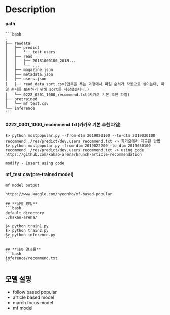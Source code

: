 # Description
#### path

```
​```bash
.
├── rawdata
│   ├── predict
│   │   └── test.users
│   ├── read
│   │   ├── 20181000100_2018...
│   │   └── ...
│   ├── magazine.json
│   ├── metadata.json
│   ├── users.json
│   ├── read_data_sort.csv(압축을 푸는 과정에서 파일 순서가 자동으로 섞이는데, 파일 순서를 보존하기 위해 sort를 저장했습니다.)
│   └── 0222_0301_1000_recommend.txt(카카오 기본 추천 파일)
├── pretrained
│   └── mf_test.csv
└── inference
​```
```



#### 0222_0301_1000_recommend.txt(카카오 기본 추천 파일)

```
$> python mostpopular.py --from-dtm 2019020100 --to-dtm 2019030100 recommend ./res/predict/dev.users recommend.txt -> 카카오에서 제공한 방법
$> python mostpopular.py —from-dtm 2019022200 —to-dtm 2019030100 recommend ./res/predict/dev.users recommend.txt -> using code
https://github.com/kakao-arena/brunch-article-recommendation

modify - Insert using code
```

   

#### mf_test.csv(pre-trained model)

```
mf model output

https://www.kaggle.com/hyeonho/mf-based-popular
```





```
## **실행 방법**
​```bash
default directory
./kakao-arena/

$> python train1.py
$> python train2.py
$> python inference.py
​```
```



```
## **최종 결과물**
​```bash
inference/recommend.txt
​```
```



## 모델 설명

- follow based popular
- article based model
- march focus model
- mf model
